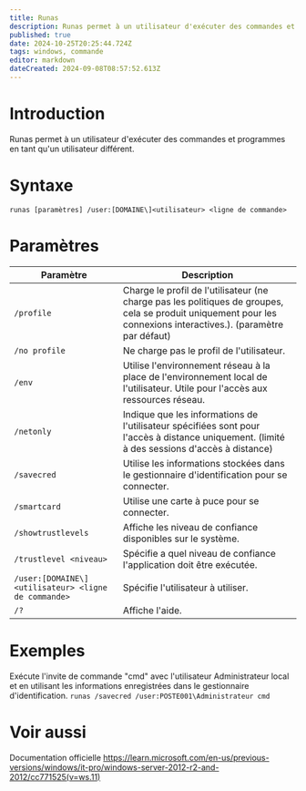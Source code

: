 ```yaml
---
title: Runas
description: Runas permet à un utilisateur d'exécuter des commandes et programmes en tant qu'un utilisateur différent.
published: true
date: 2024-10-25T20:25:44.724Z
tags: windows, commande
editor: markdown
dateCreated: 2024-09-08T08:57:52.613Z
---
```


# Introduction

Runas permet à un utilisateur d'exécuter des commandes et programmes en tant qu'un utilisateur différent.

# Syntaxe

`runas [paramètres] /user:[DOMAINE\]<utilisateur> <ligne de commande>`

# Paramètres

| Paramètre                                           | Description                                                                                                                                                       |
| --------------------------------------------------- | ----------------------------------------------------------------------------------------------------------------------------------------------------------------- |
| `/profile`                                          | Charge le profil de l'utilisateur (ne charge pas les politiques de groupes, cela se produit uniquement pour les connexions interactives.). (paramètre par défaut) |
| `/no profile`                                       | Ne charge pas le profil de l'utilisateur.                                                                                                                         |
| `/env`                                              | Utilise l'environnement réseau à la place de l'environnement local de l'utilisateur. Utile pour l'accès aux ressources réseau.                                    |
| `/netonly`                                          | Indique que les informations de l'utilisateur spécifiées sont pour l'accès à distance uniquement. (limité à des sessions d'accès à distance)                      |
| `/savecred`                                         | Utilise les informations stockées dans le gestionnaire d'identification pour se connecter.                                                                        |
| `/smartcard`                                        | Utilise une carte à puce pour se connecter.                                                                                                                       |
| `/showtrustlevels`                                  | Affiche les niveau de confiance disponibles sur le système.                                                                                                       |
| `/trustlevel <niveau>`                              | Spécifie a quel niveau de confiance l'application doit être exécutée.                                                                                             |
| `/user:[DOMAINE\]<utilisateur> <ligne de commande>` | Spécifie l'utilisateur à utiliser.                                                                                                                                |
| `/?`                                                | Affiche l'aide.                                                                                                                                                   |

# Exemples

Exécute l'invite de commande "cmd" avec l'utilisateur Administrateur local et en utilisant les informations enregistrées dans le gestionnaire d'identification.
`runas /savecred /user:POSTE001\Administrateur cmd`

# Voir aussi

Documentation officielle
https://learn.microsoft.com/en-us/previous-versions/windows/it-pro/windows-server-2012-r2-and-2012/cc771525(v=ws.11)
